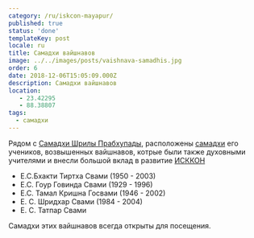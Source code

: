 ```yaml
---
category: /ru/iskcon-mayapur/
published: true
status: 'done'
templateKey: post
locale: ru
title: Самадхи вайшнавов
image: ../../images/posts/vaishnava-samadhis.jpg
order: 6
date: 2018-12-06T15:05:09.000Z
description: Самадхи вайшнавов
location:
   - 23.42295
   - 88.38807
tags:
  - самадхи
---
```


Рядом с [Самадхи Шрилы Прабхупады](/ru/prabhupada-samadhi), расположены [самадхи](/ru/glossary/#самадхи) его учеников, возвышенных вайшнавов, котрые были также духовными учителями и внесли большой вклад в развитие [ИСККОН](/ru/iskcon)

  - Е.С.Бхакти Тиртха Свами (1950 - 2003)
  - Е.С. Гоур Говинда Свами (1929 - 1996)
  - Е.С. Тамал Кришна Госвами (1946 - 2002)
  - Е. С. Шридхар Свами (1984 - 2004)
  - Е. С. Татпар Свами

Самадхи этих вайшнавов всегда открыты для посещения.

<tbd locale="ru" url="mailto:haribol@mayapur.live"></tbd>
